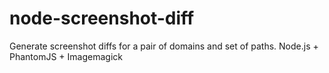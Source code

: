 # node-screenshot-diff
Generate screenshot diffs for a pair of domains and set of paths. Node.js + PhantomJS + Imagemagick
